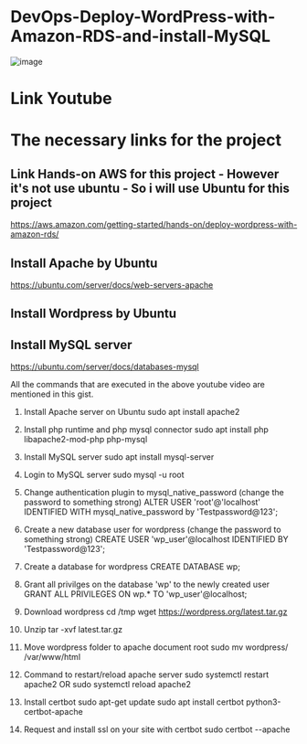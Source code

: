 # DevOps-Deploy-WordPress-with-Amazon-RDS-and-install-MySQL
![image](https://github.com/HoangGuruu/AWS-Deploy-WordPress-with-Amazon-RDS-and-install-MySQL/assets/111829092/f7a97342-c67f-4ccb-853c-9037e9d4ea6e)
# Link Youtube

# The necessary links for the project

## Link Hands-on AWS for this project - However it's not use ubuntu - So i will use Ubuntu for this project
https://aws.amazon.com/getting-started/hands-on/deploy-wordpress-with-amazon-rds/

## Install Apache by Ubuntu
https://ubuntu.com/server/docs/web-servers-apache

## Install Wordpress by Ubuntu

## Install MySQL server
https://ubuntu.com/server/docs/databases-mysql



All the commands that are executed in the above youtube video are mentioned in this gist. 

1. Install Apache server on Ubuntu
sudo apt install apache2

2. Install php runtime and php mysql connector
sudo apt install php libapache2-mod-php php-mysql

3. Install MySQL server
sudo apt install mysql-server 

4. Login to MySQL server
sudo mysql -u root

5. Change authentication plugin to mysql_native_password (change the password to something strong)
ALTER USER 'root'@'localhost' IDENTIFIED WITH mysql_native_password by 'Testpassword@123';

6. Create a new database user for wordpress (change the password to something strong)
CREATE USER 'wp_user'@localhost IDENTIFIED BY 'Testpassword@123';

7. Create a database for wordpress
CREATE DATABASE wp;

8. Grant all privilges on the database 'wp' to the newly created user
GRANT ALL PRIVILEGES ON wp.* TO 'wp_user'@localhost;

9. Download wordpress
cd /tmp
wget https://wordpress.org/latest.tar.gz

10. Unzip
tar -xvf latest.tar.gz

11. Move wordpress folder to apache document root
sudo mv wordpress/ /var/www/html

12. Command to restart/reload apache server
sudo systemctl restart apache2
OR
sudo systemctl reload apache2

13. Install certbot
sudo apt-get update
sudo apt install certbot python3-certbot-apache

14. Request and install ssl on your site with certbot
sudo certbot --apache

